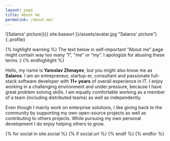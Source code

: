 ```yaml
---
layout: page
title: About me
permalink: /about-me/
---
```


![Salaros' picture]({{ site.baseurl }}/assets/avatar.jpg "Salaros' picture"){:.profile}

{% highlight warning %}
    The text below in self-important "About me" page might contain way too many “I”, "me" or “my”.
    I apologize for abusing these terms :)
{% endhighlight %}

Hello, my name is **Yaroslav Zhmayev**, but you might also know me as **Salaros**.
I am an entrepreneur, startup-er, consultant and passionate full-stack software developer with **11+ years** of overall experience in IT.
I enjoy working in a challenging environment and under pressure, because I have great problem solving skills.
I am equally comfortable working as a member of a team (including distributed teams) as well as independently.

Even though I mainly work on enterprise solutions, I like giving back to the community by supporting my own open-source projects as well as
contributing to others projects. While pursuing my own personal development I do enjoy helping others to grow.

<div class="profiles">
{% for social in site.social %}
{% if social.url %}
<a href="{{ social.url }}" target="{{ social.target | default: '_blank' }}" title="{{ social.desc }}"><i class="fa fa-{{ social.icon | remove_first: '-square' }} fa-3x"></i></a>
{% endif %}
{% endfor %}
</div>